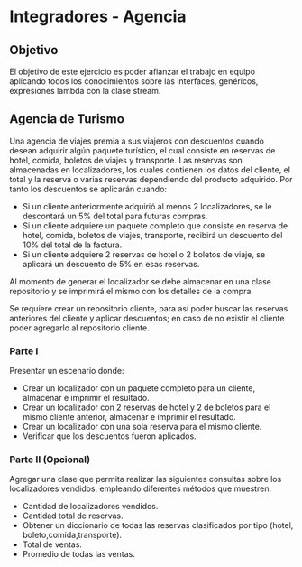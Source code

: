 # Integradores - Agencia

## Objetivo

El objetivo de este ejercicio es poder afianzar el trabajo en equipo aplicando todos los conocimientos sobre las interfaces, genéricos, expresiones lambda con la clase stream.

## Agencia de Turismo

Una agencia de viajes premia a sus viajeros con descuentos cuando desean adquirir algún paquete turístico, el cual consiste en reservas de hotel, comida, boletos de viajes y transporte. Las reservas son almacenadas en localizadores, los cuales contienen los datos del cliente, el total y la reserva o varias reservas dependiendo del producto adquirido. Por tanto los descuentos se aplicarán cuando:

- Si un cliente anteriormente adquirió al menos 2 localizadores, se le descontará un 5% del total para futuras compras.
- Si un cliente adquiere un paquete completo que consiste en reserva de hotel, comida, boletos de viajes, transporte, recibirá un descuento del 10% del total de la factura.
- Si un cliente adquiere 2 reservas de hotel o 2 boletos de viaje, se aplicará un descuento de 5% en esas reservas.

Al momento de generar el localizador se debe almacenar en una clase repositorio y se imprimirá el mismo con los detalles de la compra.

Se requiere crear un repositorio cliente, para así poder buscar las reservas anteriores del cliente y aplicar descuentos; en caso de no existir el cliente poder agregarlo al repositorio cliente.

### Parte I

Presentar un escenario donde:

- Crear un localizador con un paquete completo para un cliente, almacenar e imprimir el resultado.
- Crear un localizador con 2 reservas de hotel y 2 de boletos para el mismo cliente anterior, almacenar e imprimir el resultado.
- Crear un localizador con una sola reserva para el mismo cliente.
- Verificar que los descuentos fueron aplicados.

### Parte II (Opcional)

Agregar una clase que permita realizar las siguientes consultas sobre los localizadores vendidos, empleando diferentes métodos que muestren:

- Cantidad de localizadores vendidos.
- Cantidad total de reservas.
- Obtener un diccionario de todas las reservas clasificados por tipo (hotel, boleto,comida,transporte).
- Total de ventas.
- Promedio de todas las ventas.
